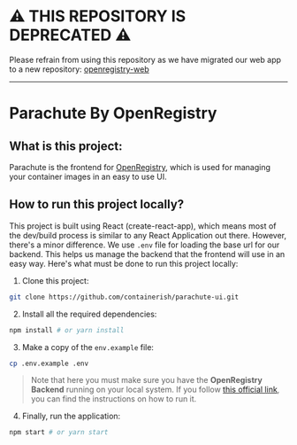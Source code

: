# ⚠️ THIS REPOSITORY IS DEPRECATED ⚠️

Please refrain from using this repository as we have migrated our web app to a new repository: [openregistry-web](https://github.com/containerish/openregistry-web)

--------------------------------------------------------------------------------------------------------------------------

# Parachute By OpenRegistry

## What is this project:

Parachute is the frontend for [OpenRegistry](https://github.com/containerish/OpenRegistry), which is used for 
managing your container images in an easy to use UI.


## How to run this project locally?

This project is built using React (create-react-app), which means most of the dev/build process is similar to any React
Application out there. However, there's a minor difference. We use `.env` file for loading the base url for our backend.
This helps us manage the backend that the frontend will use in an easy way. Here's what must be done to run this project
locally:

1. Clone this project:
```sh
git clone https://github.com/containerish/parachute-ui.git
```

2. Install all the required dependencies:
```sh
npm install # or yarn install
```

3. Make a copy of the `env.example` file:
```sh
cp .env.example .env
```

> Note that here you must make sure you have the **OpenRegistry Backend** running on your local system.
If you follow [this official link](https://github.com/containerish/OpenRegistry), you can find the instructions on 
how to run it.

4. Finally, run the application:
```sh
npm start # or yarn start
```
